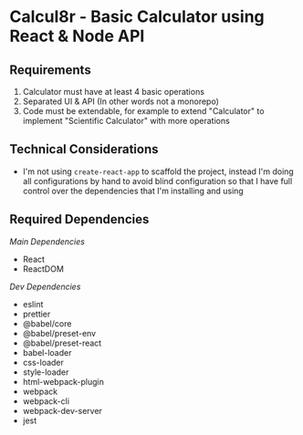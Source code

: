 # Calcul8r - Basic Calculator using React & Node API

## Requirements

1. Calculator must have at least 4 basic operations
2. Separated UI & API (In other words not a monorepo)
3. Code must be extendable, for example to extend "Calculator" to implement "Scientific Calculator" with more operations

## Technical Considerations

- I'm not using `create-react-app` to scaffold the project, instead I'm doing all configurations by hand to avoid blind configuration so that I have full control over the dependencies that I'm installing and using

## Required Dependencies

_Main Dependencies_

- React
- ReactDOM

_Dev Dependencies_

- eslint
- prettier
- @babel/core
- @babel/preset-env
- @babel/preset-react
- babel-loader
- css-loader
- style-loader
- html-webpack-plugin
- webpack
- webpack-cli
- webpack-dev-server
- jest
